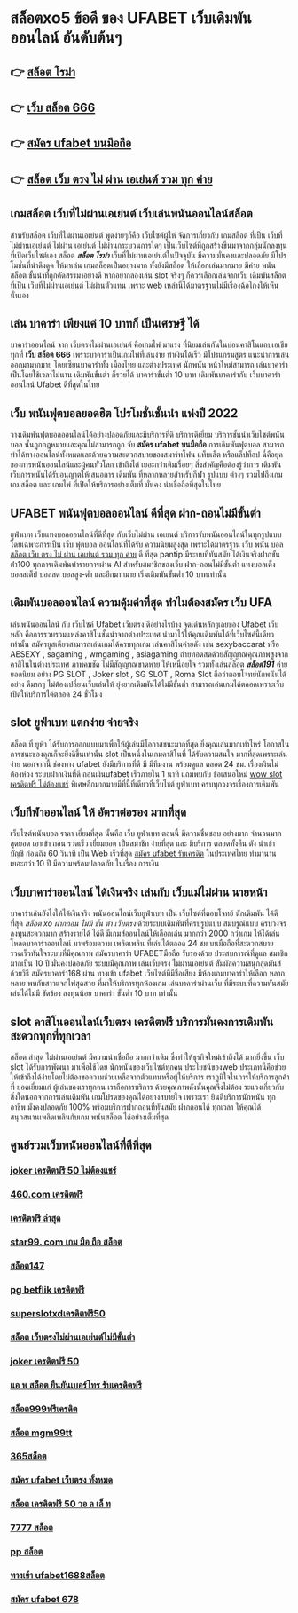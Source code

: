 # สล็อตxo5 ข้อดี ของ UFABET  เว็บเดิมพันออนไลน์  อันดับต้นๆ 

## 👉 [สล็อต โรม่า](https://mabet.net/credit-free-100/)
## 👉 [เว็บ สล็อต 666](https://mabet.net/credit-free-50/)
## 👉 [สมัคร ufabet บนมือถือ](https://mabet.net/register/)
## 👉 [สล็อต เว็บ ตรง ไม่ ผ่าน เอเย่นต์ รวม ทุก ค่าย](https://bio.link/tisawago)

##  เกมสล็อต เว็บที่ไม่ผ่านเอเย่นต์  เว็บเล่นพนันออนไลน์สล็อต 

สำหรับสล็อต   เว็บที่ไม่ผ่านเอเย่นต์ พูดง่ายๆก็คือ เว็บไซต์ผู้ให้ จัดการเกี่ยวกับ เกมสล็อต ที่เป็น  เว็บที่ไม่ผ่านเอเย่นต์ ไม่ผ่าน เอเย่นต์  ไม่ผ่านกระบวนการใดๆ เป็นเว็บไซต์ที่ถูกสร้างขึ้นมาจากกลุ่มนักลงทุนที่เปิดเว็บไซต์เอง  สล็อต  ***สล็อต โรม่า***  เว็บที่ไม่ผ่านเอเย่นต์ในปัจจุบัน มีความมั่นคงและปลอดภัย มีโปรโมชั่นที่น่าดึงดูด ให้มาเล่น เกมสล็อตเป็นอย่างมาก ทั้งยังมีสล็อต ให้เลือกเล่นมากมาย มีค่าย พนันสล็อต ชั้นนำที่ถูกคัดสรรมาอย่างดี หากอยากลองเล่น slot จริงๆ ก็ควรเลือกเล่นจากเว็บ เดิมพันสล็อตที่เป็น  เว็บที่ไม่ผ่านเอเย่นต์ ไม่ผ่านตัวแทน  เพราะ web เหล่านี้ได้มาตรฐานไม่มีเรื่องฉ้อโกงให้เห็นนั่นเอง


## เล่น บาคาร่า เพียงแค่ 10 บาทก็ เป็นเศรษฐี ได้

บาคาร่าออนไลน์  จาก  เว็บตรงไม่ผ่านเอเย่นต์  คือเกมไพ่  มาแรง  ที่นิยมเล่นกันในบ่อนคาสิโนแถบเอเชียทุกที่  **เว็บ สล็อต 666** เพราะบาคาร่าเป็นเกมไพ่ที่เล่นง่าย ทำเงินได้เร็ว มีโปรแกรมสูตร  แนะนำการเล่นออกมามากมาย โดยเซียนบาคาร่าทั้ง เมืองไทย และต่างประเทศ นักพนัน หน้าใหม่สามารถ เล่นบาคาร่า เป็นโดยใช้เวลาไม่นาน เดิมพันขั้นต่ำ ก็รวยได้ บาคาร่าขั้นต่ำ 10 บาท เดิมพันบาคาร่ากับ เว็บบาคาร่าออนไลน์ Ufabet  ดีที่สุดในไทย


## เว็บ  พนันฟุตบอลยอดฮิต  โปรโมชั่นชั้นนำ แห่งปี 2022

 วางเดิมพันฟุตบอลออนไลน์ได้อย่างปลอดภัยและมีบริการที่ดี บริการดีเยี่ยม บริการชั้นนำเว็บไซต์พนัน  บอล นั้นถูกกฎหมายและคุณไม่สามารถถูก จับ  **สมัคร ufabet บนมือถือ** การเดิมพันฟุตบอล สามารถทำได้ทางออนไลน์ทั้งหมดและด้วยความสะดวกสบายของสมาร์ทโฟน แท็บเล็ต หรือแล็ปท็อป นี่คือยุคของการพนันออนไลน์และผู้คนทั่วโลก เข้าถึงได้ เยอะกว่าเดิมเรื่อยๆ สิ่งสำคัญคือต้องรู้ว่าการ เดิมพัน  เว็บการพนันได้รับอนุญาตให้เสนอการ เดิมพัน ที่หลากหลายสำหรับกีฬา รูปแบบ ต่างๆ รวมไปถึงเกม เกมสล็อต  และ เกมไพ่  ที่เปิดให้บริการอย่างเต็มที่ มั่นคง น่าเชื่อถือที่สุดในไทย 

## UFABET  พนันฟุตบอลออนไลน์  ดีที่สุด ฝาก-ถอนไม่มีขั้นต่ำ

ยูฟ่าเบท เว็บแทงบอลออนไลน์ที่ดีที่สุด กับเว็บไม่ผ่าน เอเยนต์ บริการรับพนันออนไลน์ในทุกรูปแบบ โดยเฉพาะการเป็น เว็บ ฟุตบอล ออนไลน์ที่ได้รับ ความนิยมสูงสุด เพราะได้มาตรฐาน เว็บ พนัน บอล [สล็อต เว็บ ตรง ไม่ ผ่าน เอเย่นต์ รวม ทุก ค่าย](https://mabet.net/register/) ดี ที่สุด pantip มีระบบที่ทันสมัย ได้เงินจริงฝากขั้นต่ํา100 ทุกการเดิมพันทำรายการผ่าน AI สำหรับสมาชิกของเว็บ ฝาก-ถอนไม่มีขั้นต่ำ แทงบอลเต็ง บอลสเต็ป บอลสด บอลสูง-ต่ำ และอีกมากมาย เริ่มเดิมพันขั้นต่ำ 10 บาทเท่านั้น


##  เดิมพันบอลออนไลน์ ความคุ้มค่าที่สุด ทำไมต้องสมัคร เว็บ UFA 

เล่นพนันออนไลน์ กับ เว็บไซค์ Ufabet เว็บตรง ดีอย่างไรบ้าง จุดเด่นหลักๆเลยของ  Ufabet เว็บหลัก คือการรวบรวมแหล่งคาสิโนชั้นนำจากต่างประเทศ นำมาไว้ให้คุณเดิมพันได้ที่เว็บไซค์นี้เดียวเท่านั้น สมัครยูสเดียวสามารถเล่นเกมได้ครบทุกเกม เล่นคาสิโนค่ายดัง  เช่น  sexybaccarat หรือ AESEXY , sagaming , wmgaming , asiagaming ถ่ายทอดสดด้วยสัญญาณคุณภาพสูงจากคาสิโนในต่างประเทศ ภาพคมชัด  ไม่มีสัญญาณขาดหาย  ให้เหนื่อยใจ รวมทั้งเล่นสล็อต ***สล็อต191*** ค่ายยอดนิยม  อย่าง PG SLOT , Joker slot , SG SLOT , Roma Slot ถือว่าตอบโจทย์นักพนันได้อย่าง ดีมากๆ ไม่ต้องเปลี่ยนเว็บเล่นให้ ยุ่งยากเดิมพันได้ไม่มีขั้นต่ำ สามารถเล่นเกมได้ตลอดเพราะเว็บเปิดให้บริการได้ตลอด 24 ชั่วโมง


##  slot  ยูฟ่าเบท แตกง่าย จ่ายจริง

สล็อต ที่  ยูฟ่า  ได้รับการออกแบบมาเพื่อให้ผู้เล่นมีโอกาสชนะมากที่สุด ยิ่งคุณเล่นมากเท่าไหร่ โอกาสในการชนะของคุณก็จะยิ่งดีขึ้นเท่านั้น  slot เป็นหนึ่งในเกมคาสิโนที่  ได้รับความสนใจ มากที่สุดเพราะเล่นง่าย  นอกจากนี้ ช่องทาง ufabet  ยังมีบริการที่ดี มี มีทีมงาน พร้อมดูแล ตลอด 24 ชม.   เรื่องเงินไม่ต้องห่วง ระบบฝากเงินที่ดี   ถอนเงินufabet  เร็วภายใน 1 นาที แถมพบกับ ข้อเสนอใหม่ [wow slot เครดิตฟรี ไม่ต้องแชร์](https://mabet.net/) พิเศษอีกมากมายมีที่นี้ที่เดียวที่เว็บไชต์ ยูฟ่าเบท   ครบทุกวงจรเรื่องการเดิมพัน 


##  เว็บกีฬาออนไลน์ ให้ อัตราต่อรอง มากที่สุด 

 เว็บไซต์พนันบอล  ราคา   เยี่ยมที่สุด  นั้นคือ  เว็บ ยูฟ่าเบท   ตอนนี้  มีความชื่นชอบ  อย่างมาก จำนวนมาก   สุดยอด   เอาเข้า ถอน  รวดเร็ว   เยี่ยมยอด เป็นสมาชิก ง่ายที่สุด  และ มีบริการ   ตลอดทั้งคืน  ตัง   นำเข้า บัญชี   ก่อนถึง  60 วินาที เป็น  Web   เร็วที่สุด [สมัคร ufabet รับเครดิต](https://mabet.net/20-free-100/)  ในประเทศไทย  ทำมานาน   เยอะกว่า  10 ปี  มีความพร้อมปลอดภัย ในเรื่อง การเงิน 

## เว็บบาคาร่าออนไลน์ ได้เงินจริง เล่นกับ เว็บแม่ไม่ผ่าน นายหน้า 

บาคาร่าเล่นยังไงให้ได้เงินจริง พนันออนไลน์เว็บยูฟ่าเบท เป็น เว็บไซต์ที่ตอบโจทย์  นักเดิมพัน ได้ดีที่สุด *สล็อต xo ฝากถอน ไม่มี ขั้น ต่ํา เว็บตรง* ด้วยระบบเดิมพันที่ครบรูปแบบ สมบรูณ์แบบ ครบวงจร ลงทุนสะดวกมาก  สร้างรายได้ ได้ดี มีเกมส์ออนไลน์ให้เลือกเล่น มากกว่า 2000 กว่าเกม ให้ได้เล่น โหลดบาคาร่าออนไลน์ มาพร้อมความ เพลิดเพลิน ที่เล่นได้ตลอด 24 ชม บนมือถือที่สะดวกสบาย รวดเร็วทันใจระบบที่มีคุณภาพ สมัครบาคาร่า UFABETมือถือ  รับรองด้วย ประสบการณ์ที่ดูแล  สมาชิกมากเป็น 10 ปี มั่นคงปลอดภัย ระบบมีคุณภาพ เล่นเว็บตรง ไม่ผ่านเอเย่นต์ สัมผัสความสนุกสุดมันส์ด้วยวิธี สมัครบาคาร่า168 ผ่าน ทางเข้า ufabet  เว็บไซต์ที่มีชื่อเสียง มีห้องเกมบาคาร่าให้เลือก หลากหลาย พบกับสาวแจกไพ่สุดสวย  ที่มาให้บริการทุกห้องเกม เล่นบาคาร่าผ่านเว็บ ที่มีระบบที่ความทันสมัย เล่นได้ไม่มี ขัดข้อง  ลงทุนน้อย บาคาร่า ขั้นต่ำ 10 บาท เท่านั้น


##  slot  **คาสิโนออนไลน์เว็บตรง เครดิตฟรี** บริการมั่นคงการเดิมพัน  สะดวกทุกที่ทุกเวลา

 สล็อต ล่าสุด ไม่ผ่านเอเย่นต์ มีความน่าเชื่อถือ มากกว่าเดิม ซึ่งทำให้ธุรกิจใหม่เข้าถึงได้ มากยิ่งขึ้น  เว็บ slot ได้รับการพัฒนา มาเพื่อใช้โดย นักพนันของเว็บไซต์ทุกคน ประโยชน์ของweb ประเภทนี้คือช่วยให้เข้าถึงได้ง่ายโดยไม่ต้องขอความช่วยเหลือจากตัวแทนหรือผู้ให้บริการ เราภูมิใจในการให้บริการลูกค้าที่ ยอดเยี่ยมแก่ ผู้เล่นของเราทุกคน เราถือการบริการ ด้วยคุณภาพดังนั้นคุณจึงไม่ต้อง ระแวงเกี่ยวกับสิ่งใดนอกจากการเล่นเดิมพัน เกมโปรดของคุณได้อย่างสบายใจ เพราะเรา ยินดีบริการนักพนัน ทุกอาชีพ มั่งคงปลอดภัย 100% พร้อมบริการฝากถอนที่ทันสมัย ฝากถอนได้ ทุกเวลา  ให้คุณได้สนุกสนานเพลิดเพลินกับเกม พนันสล็อต  ได้อย่างเต็มที่สุด


## ศูนย์รวมเว็บพนันออนไลน์ที่ดีที่สุด

### [joker เครดิตฟรี 50 ไม่ต้องแชร์](https://atom.io/themes/MABET.net%20สล็อตเว็บตรง%20superslot%20เครดิตฟรี%2050%20ยืนยันเบอร์ล่าสุด%20008%20สล็อต%20สล็อตอตกหนัก%2020รับ100)
### [460.com เครดิตฟรี](https://atom.io/themes/MABET.net%20สล็อตเว็บตรง%20เว็บตรง%20สล็อต%202021%20008%20สล็อต%20สล็อตอตกหนัก%2020รับ100)
### [เครดิตฟรี ล่าสุด](https://atom.io/themes/MABET.net%20สล็อตเว็บตรง%207สล็อต%20008%20สล็อต%20สล็อตอตกหนัก%2020รับ100)
### [star99. com เกม มือ ถือ สล็อต](https://atom.io/themes/MABET.net%20สล็อตเว็บตรง%20สล็อต%20ro%20008%20สล็อต%20สล็อตอตกหนัก%2020รับ100)
### [สล็อต147](https://atom.io/themes/MABET.net%20สล็อตเว็บตรง%20lv177%20สล็อต%20008%20สล็อต%20สล็อตอตกหนัก%2020รับ100)
### [pg betflik เครดิตฟรี](https://atom.io/themes/MABET.net%20สล็อตเว็บตรง%20m98%20เครดิตฟรี%20008%20สล็อต%20สล็อตอตกหนัก%2020รับ100)
### [superslotxdเครดิตฟรี50](https://atom.io/themes/MABET.net%20สล็อตเว็บตรง%20สล็อต%20ยู%20ฟ่า%20888%20วอ%20เลท%20008%20สล็อต%20สล็อตอตกหนัก%2020รับ100)
### [สล็อต เว็บตรงไม่ผ่านเอเย่นต์ไม่มีขั้นต่ำ](https://atom.io/themes/MABET.net%20สล็อตเว็บตรง%20สล็อต%20lava%20008%20สล็อต%20สล็อตอตกหนัก%2020รับ100)
### [joker เครดิตฟรี 50](https://atom.io/themes/MABET.net%20สล็อตเว็บตรง%20สมัคร%20ufabet%20ฝากขั้นต่ำ%20008%20สล็อต%20สล็อตอตกหนัก%2020รับ100)
### [แอ พ สล็อต ยืนยันเบอร์โทร รับเครดิตฟรี](https://atom.io/themes/MABET.net%20สล็อตเว็บตรง%20เครดิตฟรี%20ไม่ต้องฝาก%20ไม่ต้องแชร์%20ล่าสุด%202564%20008%20สล็อต%20สล็อตอตกหนัก%2020รับ100)
### [สล็อต999ฟรีเครดิต](https://atom.io/themes/MABET.net%20สล็อตเว็บตรง%20wwluck%20เครดิตฟรี%20100%20บาท%20008%20สล็อต%20สล็อตอตกหนัก%2020รับ100)
### [สล็อต mgm99tt](https://atom.io/themes/MABET.net%20สล็อตเว็บตรง%20สล็อต%20สบาย%2099%20ฟรี%20เครดิต%20008%20สล็อต%20สล็อตอตกหนัก%2020รับ100)
### [365สล็อต](https://atom.io/themes/MABET.net%20สล็อตเว็บตรง%20สล็อต%20ฝาก%20ถอน%20true%20wallet%20ไม่มี%20บัญชี%20ธนาคาร%20008%20สล็อต%20สล็อตอตกหนัก%2020รับ100)
### [สมัคร ufabet เว็บตรง ทั้งหมด](https://atom.io/themes/MABET.net%20สล็อตเว็บตรง%20สล็อต%20ยู%20ฟ่า%20888%20วอ%20เลท%20008%20สล็อต%20สล็อตอตกหนัก%2020รับ100)
### [สล็อต เครดิตฟรี 50 วอ ล เล็ ท](https://atom.io/themes/MABET.net%20สล็อตเว็บตรง%20noname%20เครดิตฟรี%20008%20สล็อต%20สล็อตอตกหนัก%2020รับ100)
### [7777 สล็อต](https://atom.io/themes/MABET.net%20สล็อตเว็บตรง%20เครดิตฟรี500%20008%20สล็อต%20สล็อตอตกหนัก%2020รับ100)
### [pp สล็อต](https://atom.io/themes/MABET.net%20สล็อตเว็บตรง%20siam%20เครดิตฟรี%20008%20สล็อต%20สล็อตอตกหนัก%2020รับ100)
### [ทางเข้า ufabet1688สล็อต](https://atom.io/themes/MABET.net%20สล็อตเว็บตรง%20สล็อตpgแท้%20008%20สล็อต%20สล็อตอตกหนัก%2020รับ100)
### [สมัคร ufabet 678](https://atom.io/themes/MABET.net%20สล็อตเว็บตรง%20mafiaเครดิตฟรี50%20ล่าสุด%202564%20008%20สล็อต%20สล็อตอตกหนัก%2020รับ100)